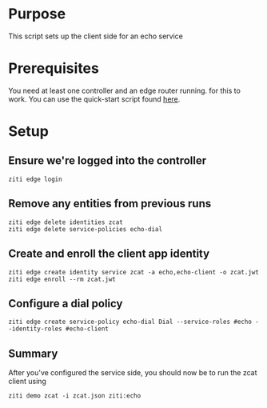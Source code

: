 # Purpose

This script sets up the client side for an echo service

# Prerequisites

You need at least one controller and an edge router running. for this to work.
You can use the quick-start script found [here](https://github.com/openziti/ziti/tree/release-next/quickstart).

# Setup

## Ensure we're logged into the controller

```action:ziti-login allowRetry=true
ziti edge login
```

<!--action:keep-session-alive interval=1m quiet=false-->

## Remove any entities from previous runs

```action:ziti
ziti edge delete identities zcat 
ziti edge delete service-policies echo-dial
```

## Create and enroll the client app identity

```action:ziti
ziti edge create identity service zcat -a echo,echo-client -o zcat.jwt
ziti edge enroll --rm zcat.jwt
```

## Configure a dial policy

```action:ziti
ziti edge create service-policy echo-dial Dial --service-roles #echo --identity-roles #echo-client
```

## Summary

After you've configured the service side, you should now be to run the zcat client using

```
ziti demo zcat -i zcat.json ziti:echo
```
